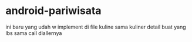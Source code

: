 # android-pariwisata
ini baru yang udah w implement di file kuline sama kuliner detail buat yang lbs sama call diallernya 
